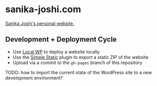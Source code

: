 # sanika-joshi.com

[Sanika Joshi's personal website.](https://sanika-joshi.com)

## Development + Deployment Cycle

- Use [Local WP](https://localwp.com/) to deploy a website locally
- Use the [Simple Static](https://simplystatic.com/) plugin to export a static ZIP of the website
- Upload via a commit to the `gh-pages` branch of this repository

TODO: how to import the current state of the WordPress site to a new development environment?
